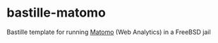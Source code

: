# bastille-matomo
Bastille template for running [Matomo](https://matomo.org/) (Web Analytics) in a FreeBSD jail

